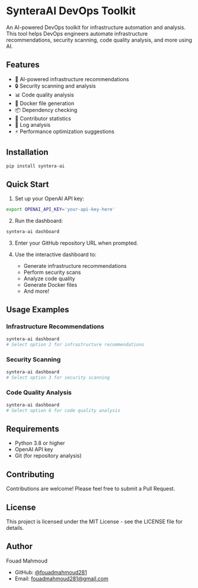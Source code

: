 # SynteraAI DevOps Toolkit

An AI-powered DevOps toolkit for infrastructure automation and analysis. This tool helps DevOps engineers automate infrastructure recommendations, security scanning, code quality analysis, and more using AI.

## Features

- 🤖 AI-powered infrastructure recommendations
- 🔒 Security scanning and analysis
- 📊 Code quality analysis
- 🐳 Docker file generation
- 📦 Dependency checking
- 👥 Contributor statistics
- 📝 Log analysis
- ⚡ Performance optimization suggestions

## Installation

```bash
pip install syntera-ai
```

## Quick Start

1. Set up your OpenAI API key:
```bash
export OPENAI_API_KEY='your-api-key-here'
```

2. Run the dashboard:
```bash
syntera-ai dashboard
```

3. Enter your GitHub repository URL when prompted.

4. Use the interactive dashboard to:
   - Generate infrastructure recommendations
   - Perform security scans
   - Analyze code quality
   - Generate Docker files
   - And more!

## Usage Examples

### Infrastructure Recommendations
```bash
syntera-ai dashboard
# Select option 2 for infrastructure recommendations
```

### Security Scanning
```bash
syntera-ai dashboard
# Select option 3 for security scanning
```

### Code Quality Analysis
```bash
syntera-ai dashboard
# Select option 6 for code quality analysis
```

## Requirements

- Python 3.8 or higher
- OpenAI API key
- Git (for repository analysis)

## Contributing

Contributions are welcome! Please feel free to submit a Pull Request.

## License

This project is licensed under the MIT License - see the LICENSE file for details.

## Author

Fouad Mahmoud
- GitHub: [@fouadmahmoud281](https://github.com/fouadmahmoud281)
- Email: fouadmahmoud281@gmail.com 